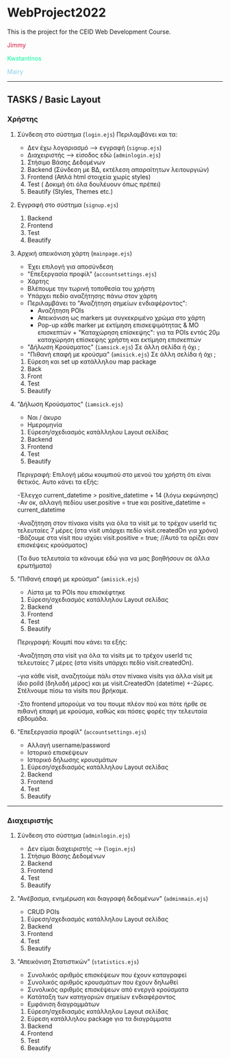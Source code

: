 # WebProject2022
This is the project for the CEID Web Development Course.

<span style="color:crimson">Jimmy</span>  

<span style="color:mediumspringgreen">Kwstantinos</span>  

<span style="color:skyblue">Mairy</span>  






***

## TASKS / Basic Layout

### Χρήστης

1. Σύνδεση στο σύστημα (`login.ejs`)
Περιλαμβάνει και τα: 
    * Δεν έχω λογαριασμό --> εγγραφή  (`signup.ejs`)
    * Διαχειριστής --> είσοδος εδώ (`adminlogin.ejs`)
    1. Στήσιμο Βάσης Δεδομένων
    2. Backend (Σύνδεση με ΒΔ, εκτέλεση απαραίτητων λειτουργιών)
    3. Frontend (Απλά html στοιχεία χωρίς styles)
    4. Test ( Δοκιμή ότι όλα δουλέυουν όπως πρέπει)
    5. Beautify (Styles, Themes etc.)
    

2. Εγγραφή στο σύστημα (`signup.ejs`)
    1. Backend 
    2. Frontend 
    3. Test 
    4. Beautify

3. Αρχική απεικόνιση χάρτη (`mainpage.ejs`)
    * Έχει επιλογή για αποσύνδεση
    * "Επεξεργασία προφίλ" (`accountsettings.ejs`)
    * Χάρτης
    * Βλέπουμε την τωρινή τοποθεσία του χρήστη 
    * Υπάρχει πεδίο αναζήτησης πάνω στον χάρτη
    * Περιλαμβάνει το "Αναζήτηση σημείων ενδιαφέροντος":
        - Αναζήτηση POIs 
        - Απεικόνιση ως markers με συγκεκριμένο χρώμα στο χάρτη
        - Pop-up κάθε marker με εκτίμηση επισκεψιμότητας & ΜΟ επισκεπτών + "Καταχώρηση επίσκεψης": για τα POIs εντός 20μ καταχώρηση επίσκεψης χρήστη και εκτίμηση επισκεπτών
    * "Δήλωση Κρούσματος" (`iamsick.ejs`) Σε άλλη σελίδα ή όχι ;
    * "Πιθανή επαφή με κρούσμα" (`amisick.ejs`) Σε άλλη σελίδα ή όχι ;

    1. Εύρεση και set up κατάλληλου map package 
    2. Back
    3. Front
    4. Test
    5. Beautify

4. "Δήλωση Κρούσματος" (`iamsick.ejs`)
    * Ναι / άκυρο
    * Ημερομηνία 
    1. Εύρεση/σχεδιασμός κατάλληλου Layout σελίδας
    2. Backend 
    3. Frontend 
    4. Test 
    5. Beautify

     Περιγραφή: Επιλογή μέσω κουμπιού στο μενού του χρήστη ότι είναι θετικός. Αυτο κάνει τα εξής:

     -Έλεγχο current_datetime > positive_datetime + 14 (λόγω εκφώνησης)
     -Αν οκ, αλλαγή πεδίου user.positive = true και positive_datetime = current_datetime

     -Αναζήτηση στον πίνακα visits για όλα τα visit με το τρέχον userId τις τελευταίες 7 μέρες (στα visit υπάρχει πεδίο visit.createdOn για χρόνο) 
     -Βάζουμε στα visit που ισχύει visit.positive = true; //Αυτό τα ορίζει σαν επισκέψεις κρούσματος)

     (Τα δυο τελευταία τα κάνουμε εδώ για να μας βοηθήσουν σε άλλα ερωτήματα)


5. "Πιθανή επαφή με κρούσμα" (`amisick.ejs`)
    * Λίστα με τα POIs που επισκέφτηκε
    1. Εύρεση/σχεδιασμός κατάλληλου Layout σελίδας
    2. Backend 
    3. Frontend 
    4. Test 
    5. Beautify

    Περιγραφή: Κουμπί που κάνει τα εξής:

    -Αναζήτηση στα visit για όλα τα visits με το τρέχον userId τις τελευταίες 7 μέρες (στα visits υπάρχει πεδίο visit.createdOn). 

    -για κάθε visit, αναζητούμε πάλι στον πίνακα visits για άλλα visit με ίδιο poiId (δηλαδή μέρος) και με visit.CreatedOn (datetime) +-2ώρες. Στέλνουμε πίσω τα visits που βρήκαμε.

    -Στο frontend μπορούμε να του πουμε πλέον πού και πότε ήρθε σε πιθανή επαφή με κρούσμα, καθώς και πόσες φορές την τελευταία εβδομάδα. 

6. "Επεξεργασία προφίλ" (`accountsettings.ejs`)
    * Αλλαγή username/password
    * Ιστορικό επισκέψεων
    * Ιστορικό δήλωσης κρουσμάτων
    1. Εύρεση/σχεδιασμός κατάλληλου Layout σελίδας
    2. Backend 
    3. Frontend 
    4. Test 
    5. Beautify

***

     


### Διαχειριστής

1. Σύνδεση στο σύστημα (`adminlogin.ejs`)
    * Δεν είμαι διαχειριστής --> (`login.ejs`)
    1. Στήσιμο Βάσης Δεδομένων
    2. Backend
    3. Frontend
    4. Test 
    5. Beautify

2. "Ανέβασμα, ενημέρωση και διαγραφή δεδομένων" (`adminmain.ejs`)
    * CRUD POIs
    1. Εύρεση/σχεδιασμός κατάλληλου Layout σελίδας
    2. Backend 
    3. Frontend 
    4. Test 
    5. Beautify

3. "Απεικόνιση Στατιστικών" (`statistics.ejs`)
    *  Συνολικός αριθμός επισκέψεων που έχουν καταγραφεί
    *  Συνολικός αριθμός κρουσμάτων που έχουν δηλωθεί
    * Συνολικός αριθμός επισκέψεων από ενεργά κρούσματα
    * Κατάταξη των κατηγοριών σημείων ενδιαφέροντος
    * Εμφάνιση διαγραμμάτων
    1. Εύρεση/σχεδιασμός κατάλληλου Layout σελίδας
    2. Εύρεση κατάλληλου package για τα διαγράμματα
    3. Backend 
    4. Frontend 
    5. Test 
    6. Beautify

